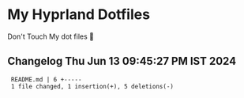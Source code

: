 # My Hyprland Dotfiles
  Don't Touch My dot files 🙂
 
 
## Changelog Thu Jun 13 09:45:27 PM IST 2024
```
 README.md | 6 +-----
 1 file changed, 1 insertion(+), 5 deletions(-)
```
 
